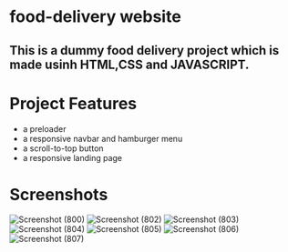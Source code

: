# food-delivery website 
 ## This is a dummy food delivery project which is made usinh HTML,CSS and JAVASCRIPT.
 
# Project Features
* a preloader
* a responsive navbar and hamburger menu
* a scroll-to-top button
* a responsive landing page

# Screenshots

![Screenshot (800)](https://user-images.githubusercontent.com/108427130/176510253-84544f98-8f3a-42ce-bebc-ee101647b922.png)
![Screenshot (802)](https://user-images.githubusercontent.com/108427130/176510278-b73272f6-3ff9-43aa-84ae-834c44bc928a.png)
![Screenshot (803)](https://user-images.githubusercontent.com/108427130/176510302-c7741f9f-6472-49af-b977-f8030073266d.png)
![Screenshot (804)](https://user-images.githubusercontent.com/108427130/176510316-b761f019-24bc-472a-a87f-96a4691b59b0.png)
![Screenshot (805)](https://user-images.githubusercontent.com/108427130/176510340-6fa6b945-f0b9-4e88-b44e-63599cca761d.png)
![Screenshot (806)](https://user-images.githubusercontent.com/108427130/176510364-977145d3-590f-4092-86e4-4284b03568b7.png)
![Screenshot (807)](https://user-images.githubusercontent.com/108427130/176510064-c8430442-500f-4148-a8e7-030d772ac9fb.png)



